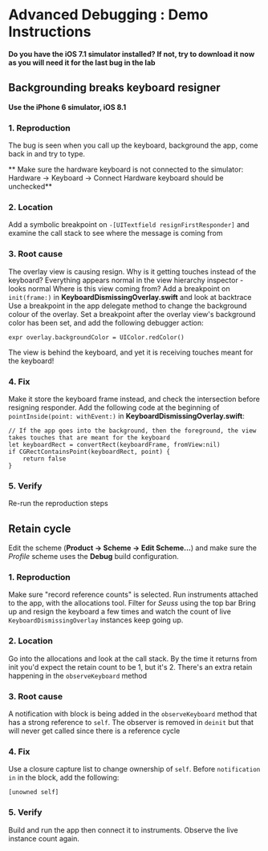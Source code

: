 # Advanced Debugging : Demo Instructions

**Do you have the iOS 7.1 simulator installed? If not, try to download it now as you will need it for the last bug in the lab**

## Backgrounding breaks keyboard resigner

**Use the iPhone 6 simulator, iOS 8.1**

### 1. Reproduction

The bug is seen when you call up the keyboard, background the app, come back in and try to type.

** Make sure the hardware keyboard is not connected to the simulator: Hardware -> Keyboard -> Connect Hardware keyboard should be unchecked**

### 2. Location

Add a symbolic breakpoint on `-[UITextfield resignFirstResponder]` and examine the call stack to see where the message is coming from

### 3. Root cause

The overlay view is causing resign. Why is it getting touches instead of the keyboard?
Everything appears normal in the view hierarchy inspector - looks normal
Where is this view coming from? 
Add a breakpoint on `init(frame:)` in **KeyboardDismissingOverlay.swift** and look at backtrace
Use a breakpoint in the app delegate method to change the background colour of the overlay. Set a breakpoint after the overlay view's background color has been set, and add the following debugger action:
```
expr overlay.backgroundColor = UIColor.redColor()
```

The view is behind the keyboard, and yet it is receiving touches meant for the keyboard!

### 4. Fix

Make it store the keyboard frame instead, and check the intersection before resigning responder. Add the following code at the beginning of `pointInside(point: withEvent:)` in **KeyboardDismissingOverlay.swift**:

```
// If the app goes into the background, then the foreground, the view takes touches that are meant for the keyboard
let keyboardRect = convertRect(keyboardFrame, fromView:nil)
if CGRectContainsPoint(keyboardRect, point) { 
    return false
}
```

### 5. Verify

Re-run the reproduction steps

## Retain cycle

Edit the scheme (**Product -> Scheme -> Edit Scheme...**) and make sure the *Profile* scheme uses the **Debug** build configuration.

### 1. Reproduction

Make sure "record reference counts" is selected.
Run instruments attached to the app, with the allocations tool.
Filter for *Seuss* using the top bar
Bring up and resign the keyboard a few times and watch the count of live `KeyboardDismissingOverlay` instances keep going up.

### 2. Location

Go into the allocations and look at the call stack. By the time it returns from init you'd expect the retain count to be 1, but it's 2. There's an extra retain happening in the `observeKeyboard` method

### 3. Root cause

A notification with block is being added in the `observeKeyboard` method that has a strong reference to `self`.
The observer is removed in `deinit` but that will never get called since there is a reference cycle

### 4. Fix

Use a closure capture list to change ownership of `self`. Before `notification in` in the block, add the following:
```
[unowned self]
```

### 5. Verify

Build and run the app then connect it to instruments. Observe the live instance count again.

